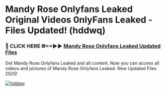 # Mandy Rose Onlyfans Leaked Original Videos 0nlyFans Leaked - Files Updated! (hddwq)

<h3>🔴 CLICK HERE 🌐==►► <a href="https://tinyurl.com/2m67pmp6" rel="nofollow">Mandy Rose Onlyfans Leaked Updated Files</a></h3>

Get Mandy Rose Onlyfans Leaked and all content. Now you can access all videos and pictures of Mandy Rose Onlyfans Leaked. New Updated Files 2025!

[![hddwq](https://i.imgur.com/H4QAA4z.gif)](https://tinyurl.com/2m67pmp6)